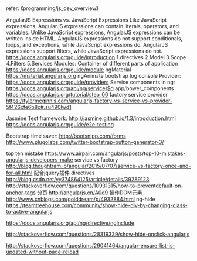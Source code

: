 refer: 《programming/js_dev_overview》

AngularJS Expressions vs. JavaScript Expressions
Like JavaScript expressions, AngularJS expressions can contain literals, operators, and variables.
Unlike JavaScript expressions, AngularJS expressions can be written inside HTML.
AngularJS expressions do not support conditionals, loops, and exceptions, while JavaScript expressions do.
AngularJS expressions support filters, while JavaScript expressions do not.
https://docs.angularjs.org/guide/introduction
1.directives
2.Model
3.Scope
4.Filters
5.Services
Modules: Container of different parts of application https://docs.angularjs.org/guide/module
ngMaterial https://material.angularjs.org
ngAnimate
bootstrap
log console
Provider: https://docs.angularjs.org/guide/providers
Service components in ng: https://docs.angularjs.org/api/ng/service/$q
app/bower_components https://docs.angularjs.org/tutorial/step_00
factory service provider https://tylermcginnis.com/angularjs-factory-vs-service-vs-provider-5f426cfe6b8c#.su490lwd1

Jasmine Test framework:
http://jasmine.github.io/1.3/introduction.html
https://docs.angularjs.org/guide/e2e-testing

Bootstrap time saver:
http://bootsnipp.com/forms
http://www.plugolabs.com/twitter-bootstrap-button-generator-3/

top ten mistake
https://www.airpair.com/angularjs/posts/top-10-mistakes-angularjs-developers-make
service vs factory
http://blog.thoughtram.io/angular/2015/07/07/service-vs-factory-once-and-for-all.html
配合jquery插件 directives
http://blog.csdn.net/yy374864125/article/details/39289123
http://stackoverflow.com/questions/10931315/how-to-preventdefault-on-anchor-tags
分页
http://angularjs.cn/A0d9
操作DOM元素
http://www.cnblogs.com/golddream/p/4932884.html
ng-hide
https://teamtreehouse.com/community/show-hide-div-by-changing-class-to-active-angularjs

https://docs.angularjs.org/api/ng/directive/ngInclude

http://stackoverflow.com/questions/28319339/show-hide-onclick-angularjs


http://stackoverflow.com/questions/29041464/angular-ensure-list-is-updated-without-page-reload

